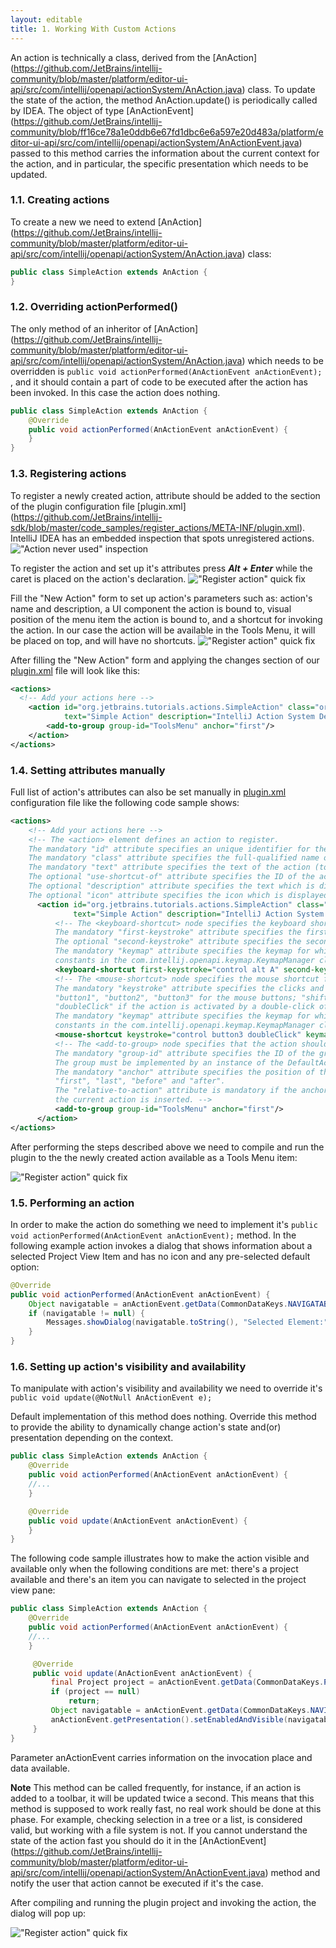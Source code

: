 ```yaml
---
layout: editable
title: 1. Working With Custom Actions
---
```



An action is technically a class, derived from the
[AnAction] (https://github.com/JetBrains/intellij-community/blob/master/platform/editor-ui-api/src/com/intellij/openapi/actionSystem/AnAction.java)
class.
To update the state of the action, the method AnAction.update() is periodically called by IDEA.
The object of type
[AnActionEvent] (https://github.com/JetBrains/intellij-community/blob/ff16ce78a1e0ddb6e67fd1dbc6e6a597e20d483a/platform/editor-ui-api/src/com/intellij/openapi/actionSystem/AnActionEvent.java)
passed to this method carries the information about the current context for the action,
and in particular, the specific presentation which needs to be updated.


### 1.1. Creating actions
To create a new we need to extend
[AnAction] (https://github.com/JetBrains/intellij-community/blob/master/platform/editor-ui-api/src/com/intellij/openapi/actionSystem/AnAction.java)
class:

```java
public class SimpleAction extends AnAction {
}
```

### 1.2. Overriding actionPerformed()
The only method of an inheritor of
[AnAction] (https://github.com/JetBrains/intellij-community/blob/master/platform/editor-ui-api/src/com/intellij/openapi/actionSystem/AnAction.java)
which needs to be overridden is ```public void actionPerformed(AnActionEvent anActionEvent);```
, and it should contain a part of code to be executed after the action has been invoked. In this case the action does nothing.

```java
public class SimpleAction extends AnAction {
    @Override
    public void actionPerformed(AnActionEvent anActionEvent) {
    }
}
```

### 1.3. Registering actions
To register a newly created action, <action> attribute should be added to the <actions> section of the plugin configuration file
[plugin.xml] (https://github.com/JetBrains/intellij-sdk/blob/master/code_samples/register_actions/META-INF/plugin.xml).
IntelliJ IDEA has an embedded inspection that spots unregistered actions.
!["Action never used" inspection](img/action_never_used.png)

To register the action and set up it's attributes press ***Alt + Enter*** while the caret is placed on the action's declaration.
!["Register action" quick fix](img/action_never_used.png)

Fill the "New Action" form to set up action's parameters such as: action's name and description, a UI component the action is bound to,
visual position of the menu item the action is bound to, and a shortcut for invoking the action.
In our case the action will be available in the Tools Menu, it will be placed on top, and will have no shortcuts.
!["Register action" quick fix](img/new_action.png)

After filling the "New Action" form and applying the changes *<actions>* section of our
[plugin.xml](https://github.com/JetBrains/intellij-sdk/blob/master/code_samples/register_actions/META-INF/plugin.xml)
file will look like this:

```xml
<actions>
  <!-- Add your actions here -->
    <action id="org.jetbrains.tutorials.actions.SimpleAction" class="org.jetbrains.tutorials.actions.SimpleAction"
            text="Simple Action" description="IntelliJ Action System Demo">
        <add-to-group group-id="ToolsMenu" anchor="first"/>
    </action>
</actions>
```

### 1.4. Setting attributes manually
Full list of action's attributes can also be set manually in
[plugin.xml](https://github.com/JetBrains/intellij-sdk/blob/master/code_samples/register_actions/META-INF/plugin.xml)
configuration file like the following code sample shows:

```xml
<actions>
    <!-- Add your actions here -->
    <!-- The <action> element defines an action to register.
    The mandatory "id" attribute specifies an unique identifier for the action.
    The mandatory "class" attribute specifies the full-qualified name of the class implementing the action.
    The mandatory "text" attribute specifies the text of the action (tooltip for toolbar button or text for menu item).
    The optional "use-shortcut-of" attribute specifies the ID of the action whose keyboard shortcut this action will use.
    The optional "description" attribute specifies the text which is displayed in the status bar when the action is focused.
    The optional "icon" attribute specifies the icon which is displayed on the toolbar button or next to the menu item. -->
      <action id="org.jetbrains.tutorials.actions.SimpleAction" class="org.jetbrains.tutorials.actions.SimpleAction"
              text="Simple Action" description="IntelliJ Action System Demo">
          <!-- The <keyboard-shortcut> node specifies the keyboard shortcut for the action. An action can have several keyboard shortcuts.
          The mandatory "first-keystroke" attribute specifies the first keystroke of the action. The key strokes are specified according to the regular Swing rules.
          The optional "second-keystroke" attribute specifies the second keystroke of the action.
          The mandatory "keymap" attribute specifies the keymap for which the action is active. IDs of the standard keymaps are defined as
          constants in the com.intellij.openapi.keymap.KeymapManager class. -->
          <keyboard-shortcut first-keystroke="control alt A" second-keystroke="C" keymap="$default"/>
          <!-- The <mouse-shortcut> node specifies the mouse shortcut for the action. An action can have several mouse shortcuts.
          The mandatory "keystroke" attribute specifies the clicks and modifiers for the action. It is defined as a sequence of words separated by spaces:
          "button1", "button2", "button3" for the mouse buttons; "shift", "control", "meta", "alt", "altGraph" for the modifier keys;
          "doubleClick" if the action is activated by a double-click of the button.
          The mandatory "keymap" attribute specifies the keymap for which the action is active. IDs of the standard keymaps are defined as
          constants in the com.intellij.openapi.keymap.KeymapManager class. -->
          <mouse-shortcut keystroke="control button3 doubleClick" keymap="$default"/>
          <!-- The <add-to-group> node specifies that the action should be added to an existing group. An action can be added to several groups.
          The mandatory "group-id" attribute specifies the ID of the group to which the action is added.
          The group must be implemented by an instance of the DefaultActionGroup class.
          The mandatory "anchor" attribute specifies the position of the action in the group relative to other actions. It can have the values
          "first", "last", "before" and "after".
          The "relative-to-action" attribute is mandatory if the anchor is set to "before" and "after", and specifies the action before or after which
          the current action is inserted. -->
          <add-to-group group-id="ToolsMenu" anchor="first"/>
      </action>
</actions>
```

After performing the steps described above we need to compile and run the plugin to the the newly created action available as a Tools Menu item:

!["Register action" quick fix](img/tools_menu_item_action.png)

### 1.5. Performing an action
In order to make the action do something we need to implement it's ```public void actionPerformed(AnActionEvent anActionEvent);``` method.
In the following example action invokes a dialog that shows information about a selected Project View Item and has no icon and any pre-selected default option:

```java
@Override
public void actionPerformed(AnActionEvent anActionEvent) {
    Object navigatable = anActionEvent.getData(CommonDataKeys.NAVIGATABLE);
    if (navigatable != null) {
        Messages.showDialog(navigatable.toString(), "Selected Element:", new String[]{"OK"}, -1, null);
    }
}
```


### 1.6. Setting up action's visibility and availability

To manipulate with action's visibility and availability we need to override it's ```public void update(@NotNull AnActionEvent e);```

Default implementation of this method does nothing.
Override this method to provide the ability to dynamically change action's state and(or) presentation depending on the context.

```java
public class SimpleAction extends AnAction {
    @Override
    public void actionPerformed(AnActionEvent anActionEvent) {
    //...
    }

    @Override
    public void update(AnActionEvent anActionEvent) {
    }
}
```

The following code sample illustrates how to make the action visible and available only when the following conditions are met:
there's a project available and there's an item you can navigate to selected in the project view pane:

```java
public class SimpleAction extends AnAction {
    @Override
    public void actionPerformed(AnActionEvent anActionEvent) {
    //...
    }

     @Override
     public void update(AnActionEvent anActionEvent) {
         final Project project = anActionEvent.getData(CommonDataKeys.PROJECT);
         if (project == null)
             return;
         Object navigatable = anActionEvent.getData(CommonDataKeys.NAVIGATABLE);
         anActionEvent.getPresentation().setEnabledAndVisible(navigatable != null);
     }
}
```

Parameter anActionEvent carries information on the invocation place and data available.

**Note** This method can be called frequently, for instance, if an action is added to a toolbar, it will be updated twice a second.
This means that this method is supposed to work really fast, no real work should be done at this phase.
For example, checking selection in a tree or a list, is considered valid, but working with a file system is not.
If you cannot understand the state of the action fast you should do it in the
[AnActionEvent] (https://github.com/JetBrains/intellij-community/blob/master/platform/editor-ui-api/src/com/intellij/openapi/actionSystem/AnActionEvent.java)
method and notify the user that action cannot be executed if it's the case.


After compiling and running the plugin project and invoking the action, the dialog will pop up:

!["Register action" quick fix](img/action_performed.png)
